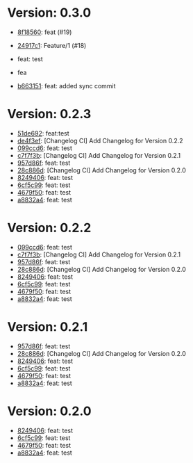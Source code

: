 # Version: 0.3.0

* [8f18560](https://github.com/pablocollazoc/pablo.collazoTFG/commit/8f18560c2f0bd3f1b9cf32c12bbfbb423490cccf): feat (#19)
* [24917c1](https://github.com/pablocollazoc/pablo.collazoTFG/commit/24917c13d1fc18f69f2233e2b76deec1cfe75956): Feature/1 (#18)

* feat: test

* fea
* [b663151](https://github.com/pablocollazoc/pablo.collazoTFG/commit/b663151d6dedec9d520df10b5e85848a4a6bcf5f): feat: added sync commit


# Version: 0.2.3

* [51de692](https://github.com/pablocollazoc/pablo.collazoTFG/commit/51de692ff249d7dd4b58d17c8cccf463fa3b12f7): feat:test
* [de4f3ef](https://github.com/pablocollazoc/pablo.collazoTFG/commit/de4f3ef545deb988ef9132d1b27d47ac961d4d71): [Changelog CI] Add Changelog for Version 0.2.2
* [099ccd6](https://github.com/pablocollazoc/pablo.collazoTFG/commit/099ccd64a56fd7e3e255863b9695eb0bb2784157): feat: test
* [c7f7f3b](https://github.com/pablocollazoc/pablo.collazoTFG/commit/c7f7f3bc925f5cb69f438771da731a086cd8c915): [Changelog CI] Add Changelog for Version 0.2.1
* [957d86f](https://github.com/pablocollazoc/pablo.collazoTFG/commit/957d86f6209885a1830ba38acf1680b28676b576): feat: test
* [28c886d](https://github.com/pablocollazoc/pablo.collazoTFG/commit/28c886d6b9690c432ea54416164d0807959c5c64): [Changelog CI] Add Changelog for Version 0.2.0
* [8249406](https://github.com/pablocollazoc/pablo.collazoTFG/commit/82494065594b491a2a82f6166238337c6b344725): feat: test
* [6cf5c99](https://github.com/pablocollazoc/pablo.collazoTFG/commit/6cf5c995082be624678d0a6f01e66f7da7aa2b5a): feat: test
* [4679f50](https://github.com/pablocollazoc/pablo.collazoTFG/commit/4679f50a149533fd3c96a341147cc0bdadb8b906): feat: test
* [a8832a4](https://github.com/pablocollazoc/pablo.collazoTFG/commit/a8832a4aad69c349b81a07df41091212b9d6ed52): feat: test


# Version: 0.2.2

* [099ccd6](https://github.com/pablocollazoc/pablo.collazoTFG/commit/099ccd64a56fd7e3e255863b9695eb0bb2784157): feat: test
* [c7f7f3b](https://github.com/pablocollazoc/pablo.collazoTFG/commit/c7f7f3bc925f5cb69f438771da731a086cd8c915): [Changelog CI] Add Changelog for Version 0.2.1
* [957d86f](https://github.com/pablocollazoc/pablo.collazoTFG/commit/957d86f6209885a1830ba38acf1680b28676b576): feat: test
* [28c886d](https://github.com/pablocollazoc/pablo.collazoTFG/commit/28c886d6b9690c432ea54416164d0807959c5c64): [Changelog CI] Add Changelog for Version 0.2.0
* [8249406](https://github.com/pablocollazoc/pablo.collazoTFG/commit/82494065594b491a2a82f6166238337c6b344725): feat: test
* [6cf5c99](https://github.com/pablocollazoc/pablo.collazoTFG/commit/6cf5c995082be624678d0a6f01e66f7da7aa2b5a): feat: test
* [4679f50](https://github.com/pablocollazoc/pablo.collazoTFG/commit/4679f50a149533fd3c96a341147cc0bdadb8b906): feat: test
* [a8832a4](https://github.com/pablocollazoc/pablo.collazoTFG/commit/a8832a4aad69c349b81a07df41091212b9d6ed52): feat: test


# Version: 0.2.1

* [957d86f](https://github.com/pablocollazoc/pablo.collazoTFG/commit/957d86f6209885a1830ba38acf1680b28676b576): feat: test
* [28c886d](https://github.com/pablocollazoc/pablo.collazoTFG/commit/28c886d6b9690c432ea54416164d0807959c5c64): [Changelog CI] Add Changelog for Version 0.2.0
* [8249406](https://github.com/pablocollazoc/pablo.collazoTFG/commit/82494065594b491a2a82f6166238337c6b344725): feat: test
* [6cf5c99](https://github.com/pablocollazoc/pablo.collazoTFG/commit/6cf5c995082be624678d0a6f01e66f7da7aa2b5a): feat: test
* [4679f50](https://github.com/pablocollazoc/pablo.collazoTFG/commit/4679f50a149533fd3c96a341147cc0bdadb8b906): feat: test
* [a8832a4](https://github.com/pablocollazoc/pablo.collazoTFG/commit/a8832a4aad69c349b81a07df41091212b9d6ed52): feat: test


# Version: 0.2.0

* [8249406](https://github.com/pablocollazoc/pablo.collazoTFG/commit/82494065594b491a2a82f6166238337c6b344725): feat: test
* [6cf5c99](https://github.com/pablocollazoc/pablo.collazoTFG/commit/6cf5c995082be624678d0a6f01e66f7da7aa2b5a): feat: test
* [4679f50](https://github.com/pablocollazoc/pablo.collazoTFG/commit/4679f50a149533fd3c96a341147cc0bdadb8b906): feat: test
* [a8832a4](https://github.com/pablocollazoc/pablo.collazoTFG/commit/a8832a4aad69c349b81a07df41091212b9d6ed52): feat: test
